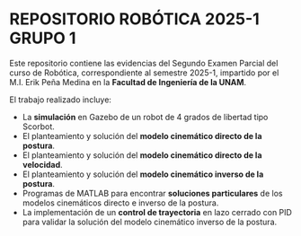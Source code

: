 # REPOSITORIO ROBÓTICA 2025-1 GRUPO 1

Este repositorio contiene las evidencias del Segundo Examen Parcial del curso de Robótica, correspondiente al semestre 2025-1, impartido por el M.I. Erik Peña Medina en la **Facultad de Ingeniería de la UNAM**.

El trabajo realizado incluye:

- La **simulación** en Gazebo de un robot de 4 grados de libertad tipo Scorbot.
- El planteamiento y solución del **modelo cinemático directo de la postura**.
- El planteamiento y solución del **modelo cinemático directo de la velocidad**.
- El planteamiento y solución del **modelo cinemático inverso de la postura**.
- Programas de MATLAB para encontrar **soluciones particulares** de los modelos cinemáticos directo e inverso de la postura.
- La implementación de un **control de trayectoria** en lazo cerrado con PID para validar la solución del modelo cinemático inverso de la postura.

